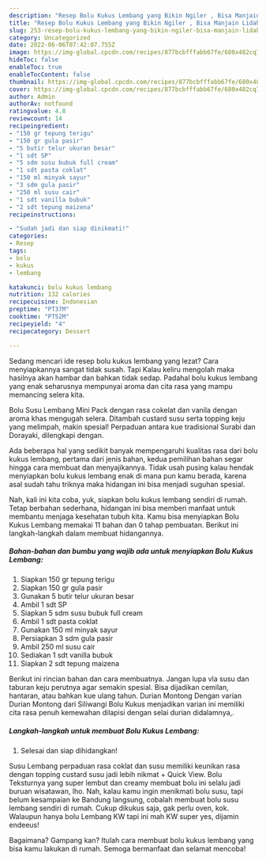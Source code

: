 ```yaml
---
description: "Resep Bolu Kukus Lembang yang Bikin Ngiler , Bisa Manjain Lidah"
title: "Resep Bolu Kukus Lembang yang Bikin Ngiler , Bisa Manjain Lidah"
slug: 253-resep-bolu-kukus-lembang-yang-bikin-ngiler-bisa-manjain-lidah
category: Uncategorized
date: 2022-06-06T07:42:07.755Z
image: https://img-global.cpcdn.com/recipes/877bcbfffabb67fe/680x482cq70/bolu-kukus-lembang-foto-resep-utama.jpg
hideToc: false
enableToc: true
enableTocContent: false
thumbnail: https://img-global.cpcdn.com/recipes/877bcbfffabb67fe/680x482cq70/bolu-kukus-lembang-foto-resep-utama.jpg
cover: https://img-global.cpcdn.com/recipes/877bcbfffabb67fe/680x482cq70/bolu-kukus-lembang-foto-resep-utama.jpg
author: Admin
authorAv: notfound
ratingvalue: 4.8
reviewcount: 14
recipeingredient:
- "150 gr tepung terigu"
- "150 gr gula pasir"
- "5 butir telur ukuran besar"
- "1 sdt SP"
- "5 sdm susu bubuk full cream"
- "1 sdt pasta coklat"
- "150 ml minyak sayur"
- "3 sdm gula pasir"
- "250 ml susu cair"
- "1 sdt vanilla bubuk"
- "2 sdt tepung maizena"
recipeinstructions:

- "Sudah jadi dan siap dinikmati!"
categories:
- Resep
tags:
- bolu
- kukus
- lembang

katakunci: bolu kukus lembang 
nutrition: 132 calories
recipecuisine: Indonesian
preptime: "PT37M"
cooktime: "PT52M"
recipeyield: "4"
recipecategory: Dessert

---
```



Sedang mencari ide resep bolu kukus lembang yang lezat? Cara menyiapkannya sangat tidak susah. Tapi Kalau keliru mengolah maka hasilnya akan hambar dan bahkan tidak sedap. Padahal bolu kukus lembang yang enak seharusnya mempunyai aroma dan cita rasa yang mampu memancing selera kita.


Bolu Susu Lembang Mini Pack dengan rasa cokelat dan vanila dengan aroma khas mengugah selera. Ditambah custard susu serta topping keju yang melimpah, makin spesial! Perpaduan antara kue tradisional Surabi dan Dorayaki, dilengkapi dengan.

Ada beberapa hal yang sedikit banyak mempengaruhi kualitas rasa dari bolu kukus lembang, pertama dari jenis bahan, kedua pemilihan bahan segar hingga cara membuat dan menyajikannya. Tidak usah pusing kalau hendak menyiapkan bolu kukus lembang enak di mana pun kamu berada, karena asal sudah tahu triknya maka hidangan ini bisa menjadi suguhan spesial.


Nah, kali ini kita coba, yuk, siapkan bolu kukus lembang sendiri di rumah. Tetap berbahan sederhana, hidangan ini bisa memberi manfaat untuk membantu menjaga kesehatan tubuh kita. Kamu bisa menyiapkan Bolu Kukus Lembang memakai 11 bahan dan 0 tahap pembuatan. Berikut ini langkah-langkah dalam membuat hidangannya.

<!--inarticleads1-->

##### Bahan-bahan dan bumbu yang wajib ada untuk menyiapkan Bolu Kukus Lembang:

1. Siapkan 150 gr tepung terigu
1. Siapkan 150 gr gula pasir
1. Gunakan 5 butir telur ukuran besar
1. Ambil 1 sdt SP
1. Siapkan 5 sdm susu bubuk full cream
1. Ambil 1 sdt pasta coklat
1. Gunakan 150 ml minyak sayur
1. Persiapkan 3 sdm gula pasir
1. Ambil 250 ml susu cair
1. Sediakan 1 sdt vanilla bubuk
1. Siapkan 2 sdt tepung maizena


Berikut ini rincian bahan dan cara membuatnya. Jangan lupa vla susu dan taburan keju perutnya agar semakin spesial. Bisa dijadikan cemilan, hantaran, atau bahkan kue ulang tahun. Durian Montong Dengan varian Durian Montong dari Siliwangi Bolu Kukus menjadikan varian ini memiliki cita rasa penuh kemewahan dilapisi dengan selai durian didalamnya,. 

<!--inarticleads2-->

##### Langkah-langkah untuk membuat Bolu Kukus Lembang:


1. Selesai dan siap dihidangkan!

Susu Lembang perpaduan rasa coklat dan susu memiliki keunikan rasa dengan topping custard susu jadi lebih nikmat + Quick View. Bolu Teksturnya yang super lembut dan creamy membuat bolu ini selalu jadi buruan wisatawan, lho. Nah, kalau kamu ingin menikmati bolu susu, tapi belum kesampaian ke Bandung langsung, cobalah membuat bolu susu lembang sendiri di rumah. Cukup dikukus saja, gak perlu oven, kok. Walaupun hanya bolu Lembang KW tapi ini mah KW super yes, dijamin endeeus! 

Bagaimana? Gampang kan? Itulah cara membuat bolu kukus lembang yang bisa kamu lakukan di rumah. Semoga bermanfaat dan selamat mencoba!
